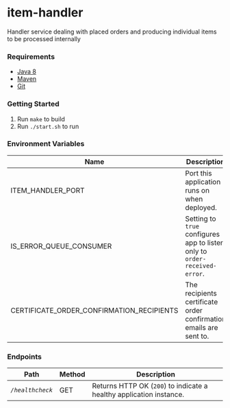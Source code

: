 # item-handler
Handler service dealing with placed orders and producing individual items to be processed internally

### Requirements
* [Java 8][1]
* [Maven][2]
* [Git][3]

### Getting Started
1. Run `make` to build
2. Run `./start.sh` to run

### Environment Variables
Name | Description | Mandatory | Default | Location
--- | --- | --- | --- | ---
ITEM_HANDLER_PORT | Port this application runs on when deployed. | ✓ |  | start.sh
IS_ERROR_QUEUE_CONSUMER | Setting to `true` configures app to listen only to `order-received-error`. | ✓ | `false` | env var
CERTIFICATE_ORDER_CONFIRMATION_RECIPIENTS | The recipients certificate order confirmation emails are sent to. | ✓ | | env var

### Endpoints
Path | Method | Description
--- | --- | ---
*`/healthcheck`* | GET | Returns HTTP OK (`200`) to indicate a healthy application instance.

[1]: http://www.oracle.com/technetwork/java/javase/downloads/jdk8-downloads-2133151.html
[2]: https://maven.apache.org/download.cgi
[3]: https://git-scm.com/downloads
